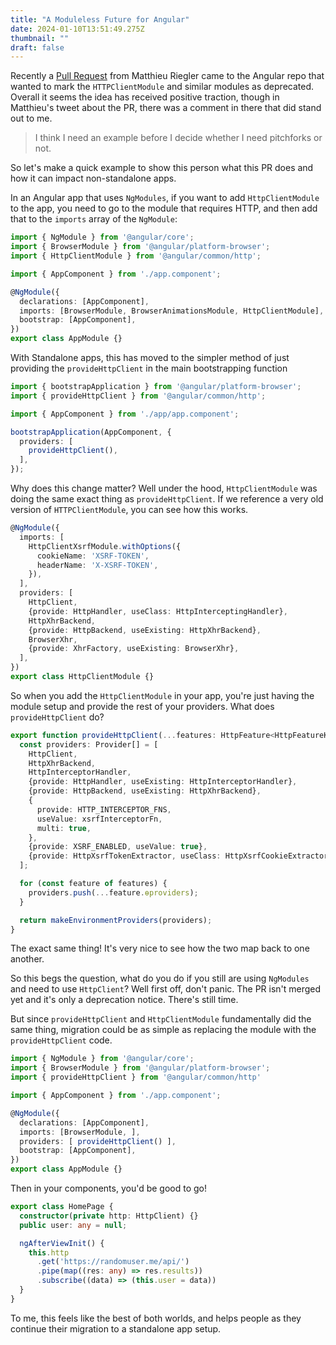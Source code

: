 ```yaml
---
title: "A Moduleless Future for Angular"
date: 2024-01-10T13:51:49.275Z
thumbnail: ""
draft: false
---
```


Recently a [Pull Request](https://github.com/angular/angular/pull/53861) from Matthieu Riegler came to the Angular repo that wanted to mark the `HTTPClientModule` and similar modules as deprecated. Overall it seems the idea has received positive traction, though in Matthieu's tweet about the PR, there was a comment in there that did stand out to me.

> I think I need an example before I decide whether I need pitchforks or not.

So let's make a quick example to show this person what this PR does and how it can impact non-standalone apps.



In an Angular app that uses `NgModules`, if you want to add `HttpClientModule` to the app, you need to go to the module that requires HTTP, and then add that to the `imports` array of the `NgModule`:



```ts
import { NgModule } from '@angular/core';
import { BrowserModule } from '@angular/platform-browser';
import { HttpClientModule } from '@angular/common/http';

import { AppComponent } from './app.component';

@NgModule({
  declarations: [AppComponent],
  imports: [BrowserModule, BrowserAnimationsModule, HttpClientModule],
  bootstrap: [AppComponent],
})
export class AppModule {}
```

With Standalone apps, this has moved to the simpler method of just providing the `provideHttpClient` in the main bootstrapping function

```ts
import { bootstrapApplication } from '@angular/platform-browser';
import { provideHttpClient } from '@angular/common/http';

import { AppComponent } from './app/app.component';

bootstrapApplication(AppComponent, {
  providers: [
    provideHttpClient(),
  ],
});
```

Why does this change matter? Well under the hood, `HttpClientModule` was doing the same exact thing as `provideHttpClient`. If we reference a very old version of `HTTPClientModule`, you can see how this works.


```ts
@NgModule({
  imports: [
    HttpClientXsrfModule.withOptions({
      cookieName: 'XSRF-TOKEN',
      headerName: 'X-XSRF-TOKEN',
    }),
  ],
  providers: [
    HttpClient,
    {provide: HttpHandler, useClass: HttpInterceptingHandler},
    HttpXhrBackend,
    {provide: HttpBackend, useExisting: HttpXhrBackend},
    BrowserXhr,
    {provide: XhrFactory, useExisting: BrowserXhr},
  ],
})
export class HttpClientModule {}
```

So when you add the `HttpClientModule` in your app, you're just having the module setup and provide the rest of your providers. What does `provideHttpClient` do? 

```ts
export function provideHttpClient(...features: HttpFeature<HttpFeatureKind>[]): EnvironmentProviders {
  const providers: Provider[] = [
    HttpClient,
    HttpXhrBackend,
    HttpInterceptorHandler,
    {provide: HttpHandler, useExisting: HttpInterceptorHandler},
    {provide: HttpBackend, useExisting: HttpXhrBackend},
    {
      provide: HTTP_INTERCEPTOR_FNS,
      useValue: xsrfInterceptorFn,
      multi: true,
    },
    {provide: XSRF_ENABLED, useValue: true},
    {provide: HttpXsrfTokenExtractor, useClass: HttpXsrfCookieExtractor},
  ];

  for (const feature of features) {
    providers.push(...feature.ɵproviders);
  }

  return makeEnvironmentProviders(providers);
}
```

The exact same thing! It's very nice to see how the two map back to one another. 



So this begs the question, what do you do if you still are using `NgModules` and need to use `HttpClient`? Well first off, don't panic. The PR isn't merged yet and it's only a deprecation notice. There's still time.


But since `provideHttpClient` and `HttpClientModule` fundamentally did the same thing, migration could be as simple as replacing the module with the `provideHttpClient` code.


```ts
import { NgModule } from '@angular/core';
import { BrowserModule } from '@angular/platform-browser';
import { provideHttpClient } from '@angular/common/http'

import { AppComponent } from './app.component';

@NgModule({
  declarations: [AppComponent],
  imports: [BrowserModule, ],
  providers: [ provideHttpClient() ],
  bootstrap: [AppComponent],
})
export class AppModule {}
```

Then in your components, you'd be good to go!

```ts
export class HomePage {
  constructor(private http: HttpClient) {}
  public user: any = null;

  ngAfterViewInit() {
    this.http
      .get('https://randomuser.me/api/')
      .pipe(map((res: any) => res.results))
      .subscribe((data) => (this.user = data))
  }
}
```

To me, this feels like the best of both worlds, and helps people as they continue their migration to a standalone app setup.
